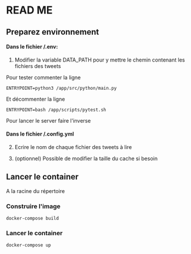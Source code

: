 # READ ME

## Preparez environnement
#### Dans le fichier /.env:
1. Modifier la variable DATA_PATH pour y mettre le chemin contenant les fichiers
des tweets

Pour tester commenter la ligne

    ENTRYPOINT=python3 /app/src/python/main.py

Et décommenter la ligne

    ENTRYPOINT=bash /app/scripts/pytest.sh
    
Pour lancer le server faire l'inverse

#### Dans le fichier /.config.yml
2. Ecrire le nom de chaque fichier des tweets à lire

3. (optionnel) Possible de modifier la taille du cache si besoin

## Lancer le container
A la racine du répertoire
### Construire l'image 
    
    docker-compose build

### Lancer le container
    docker-compose up

  
